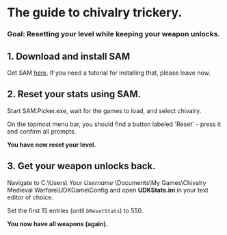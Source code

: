 # The guide to chivalry trickery.

### Goal: Resetting your level while keeping your weapon unlocks.

## 1. Download and install SAM

Get SAM [here](http://gib.me/sam/).
If you need a tutorial for installing that, please leave now.

## 2. Reset your stats using SAM.

Start SAM.Picker.exe, wait for the games to load, and select chivalry.

On the topmost menu bar, you should find a button labeled 'Reset' - press it and confirm all prompts.

__You have now reset your level.__

## 3. Get your weapon unlocks back.

Navigate to C:\Users\ *Your Username* \Documents\My Games\Chivalry Medieval Warfare\UDKGame\Config and open __UDKStats.ini__ in your text editor of choice.

Set the first 15 entries (until `bResetStats`) to 550.

__You now have all weapons (again).__
